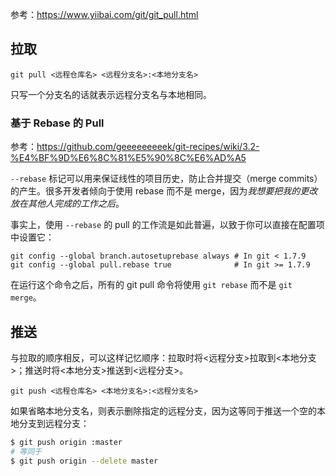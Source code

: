参考：https://www.yiibai.com/git/git_pull.html



## 拉取

```
git pull <远程仓库名> <远程分支名>:<本地分支名>
```

只写一个分支名的话就表示远程分支名与本地相同。

### 基于 Rebase 的 Pull

参考：https://github.com/geeeeeeeeek/git-recipes/wiki/3.2-%E4%BF%9D%E6%8C%81%E5%90%8C%E6%AD%A5



`--rebase` 标记可以用来保证线性的项目历史，防止合并提交（merge commits）的产生。很多开发者倾向于使用 rebase 而不是 merge，因为*我想要把我的更改放在其他人完成的工作之后*。

事实上，使用 `--rebase` 的 pull 的工作流是如此普遍，以致于你可以直接在配置项中设置它：

```
git config --global branch.autosetuprebase always # In git < 1.7.9
git config --global pull.rebase true              # In git >= 1.7.9
```


在运行这个命令之后，所有的 git pull 命令将使用 `git rebase` 而不是 `git merge`。

## 推送

与拉取的顺序相反，可以这样记忆顺序：拉取时将<远程分支>拉取到<本地分支>；推送时将<本地分支>推送到<远程分支>。

```
git push <远程仓库名> <本地分支名>:<远程分支名>
```

如果省略本地分支名，则表示删除指定的远程分支，因为这等同于推送一个空的本地分支到远程分支：

```bash
$ git push origin :master
# 等同于
$ git push origin --delete master
```

